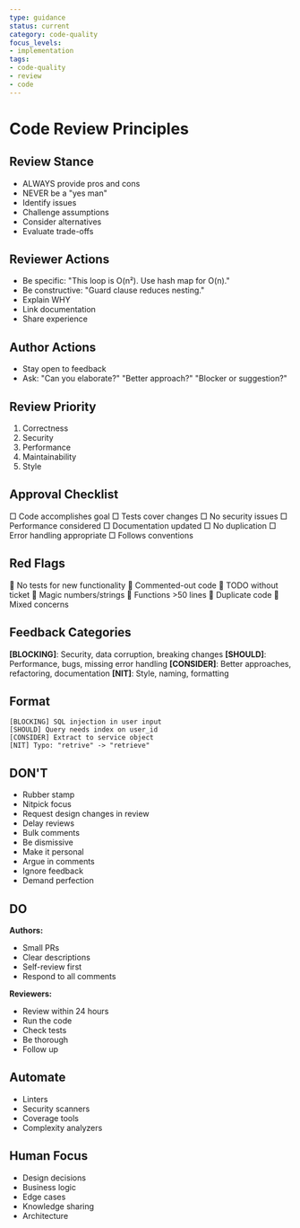 ```yaml
---
type: guidance
status: current
category: code-quality
focus_levels:
- implementation
tags:
- code-quality
- review
- code
---
```


# Code Review Principles

## Review Stance
- ALWAYS provide pros and cons
- NEVER be a "yes man"
- Identify issues
- Challenge assumptions
- Consider alternatives
- Evaluate trade-offs

## Reviewer Actions
- Be specific: "This loop is O(n²). Use hash map for O(n)."
- Be constructive: "Guard clause reduces nesting."
- Explain WHY
- Link documentation
- Share experience

## Author Actions
- Stay open to feedback
- Ask: "Can you elaborate?" "Better approach?" "Blocker or suggestion?"

## Review Priority
1. Correctness
2. Security
3. Performance
4. Maintainability
5. Style

## Approval Checklist
□ Code accomplishes goal
□ Tests cover changes
□ No security issues
□ Performance considered
□ Documentation updated
□ No duplication
□ Error handling appropriate
□ Follows conventions

## Red Flags
🚩 No tests for new functionality
🚩 Commented-out code
🚩 TODO without ticket
🚩 Magic numbers/strings
🚩 Functions >50 lines
🚩 Duplicate code
🚩 Mixed concerns

## Feedback Categories
**[BLOCKING]**: Security, data corruption, breaking changes
**[SHOULD]**: Performance, bugs, missing error handling
**[CONSIDER]**: Better approaches, refactoring, documentation
**[NIT]**: Style, naming, formatting

## Format
```
[BLOCKING] SQL injection in user input
[SHOULD] Query needs index on user_id
[CONSIDER] Extract to service object
[NIT] Typo: "retrive" -> "retrieve"
```

## DON'T
- Rubber stamp
- Nitpick focus
- Request design changes in review
- Delay reviews
- Bulk comments
- Be dismissive
- Make it personal
- Argue in comments
- Ignore feedback
- Demand perfection

## DO
**Authors:**
- Small PRs
- Clear descriptions
- Self-review first
- Respond to all comments

**Reviewers:**
- Review within 24 hours
- Run the code
- Check tests
- Be thorough
- Follow up

## Automate
- Linters
- Security scanners
- Coverage tools
- Complexity analyzers

## Human Focus
- Design decisions
- Business logic
- Edge cases
- Knowledge sharing
- Architecture
